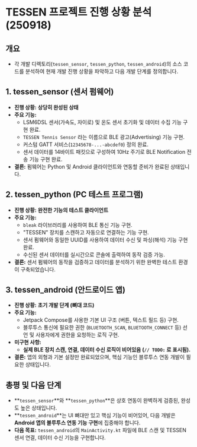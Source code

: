 # TESSEN 프로젝트 진행 상황 분석 (250918)

## 개요
- 각 개발 디렉토리(`tessen_sensor`, `tessen_python`, `tessen_android`)의 소스 코드를 분석하여 현재 개발 진행 상황을 파악하고 다음 개발 단계를 정의합니다.

## 1. tessen_sensor (센서 펌웨어)
* **진행 상황:** **상당히 완성된 상태**
* **주요 기능:**
    * LSM6DSL 센서(가속도, 자이로) 및 온도 센서 초기화 및 데이터 수집 기능 구현 완료.
    * `TESSEN Tennis Sensor` 라는 이름으로 BLE 광고(Advertising) 기능 구현.
    * 커스텀 GATT 서비스(`12345678-...-abcdef0`) 정의 완료.
    * 센서 데이터를 14바이트 패킷으로 구성하여 10Hz 주기로 BLE Notification 전송 기능 구현 완료.
* **결론:** 펌웨어는 Python 및 Android 클라이언트와 연동할 준비가 완료된 상태입니다.

## 2. tessen_python (PC 테스트 프로그램)
* **진행 상황:** **완전한 기능의 테스트 클라이언트**
* **주요 기능:**
    * `bleak` 라이브러리를 사용하여 BLE 통신 기능 구현.
    * "TESSEN" 장치를 스캔하고 자동으로 연결하는 기능 구현.
    * 센서 펌웨어와 동일한 UUID를 사용하여 데이터 수신 및 파싱(해석) 기능 구현 완료.
    * 수신된 센서 데이터를 실시간으로 콘솔에 출력하여 동작 검증 가능.
* **결론:** 센서 펌웨어의 동작을 검증하고 데이터를 분석하기 위한 완벽한 테스트 환경이 구축되었습니다.

## 3. tessen_android (안드로이드 앱)
* **진행 상황:** **초기 개발 단계 (뼈대 코드)**
* **주요 기능:**
    * Jetpack Compose를 사용한 기본 UI 구조 (버튼, 텍스트 필드 등) 구현.
    * 블루투스 통신에 필요한 권한 (`BLUETOOTH_SCAN`, `BLUETOOTH_CONNECT` 등) 선언 및 사용자에게 권한을 요청하는 로직 구현.
* **미구현 사항:**
    * **실제 BLE 장치 스캔, 연결, 데이터 수신 로직이 비어있음 (`// TODO:` 로 표시됨).**
* **결론:** 앱의 외형과 기본 설정만 완료되었으며, 핵심 기능인 블루투스 연동 개발이 필요한 상태입니다.

## 총평 및 다음 단계
- **`tessen_sensor`**와 **`tessen_python`**은 상호 연동이 완벽하게 검증된, 완성도 높은 상태입니다.
- **`tessen_android`**는 UI 뼈대만 있고 핵심 기능이 비어있어, 다음 개발은 **Android 앱의 블루투스 연동 기능 구현**에 집중해야 합니다.
- **다음 목표:** `tessen_android`의 `MainActivity.kt` 파일에 BLE 스캔 및 TESSEN 센서 연결, 데이터 수신 기능을 구현합니다.
